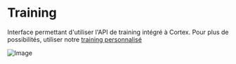 # Training

Interface permettant d'utiliser l'API de training intégré à Cortex.
Pour plus de possibilités, utiliser notre [training personnalisé](https://github.com/lowlighter/brain/tree/master/training2)

![Image](https://github.com/lowlighter/brain/blob/master/miscelleanous/imgs/training_cortex.png)
